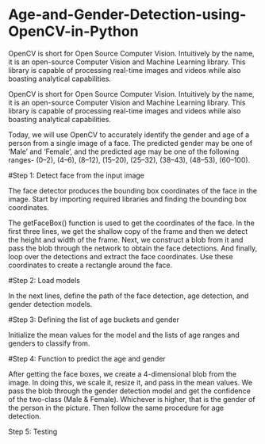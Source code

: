 # Age-and-Gender-Detection-using-OpenCV-in-Python
OpenCV is short for Open Source Computer Vision. Intuitively by the name, it is an open-source Computer Vision and Machine Learning library. This library is capable of processing real-time images and videos while also boasting analytical capabilities.

OpenCV is short for Open Source Computer Vision. Intuitively by the name, it is an open-source Computer Vision and Machine Learning library. This library is capable of processing real-time images and videos while also boasting analytical capabilities.

Today, we will use OpenCV to accurately identify the gender and age of a person from a single image of a face. The predicted gender may be one of ‘Male’ and ‘Female’, and the predicted age may be one of the following ranges- (0–2), (4–6), (8–12), (15–20), (25–32), (38–43), (48–53), (60–100).

#Step 1: Detect face from the input image

The face detector produces the bounding box coordinates of the face in the image. Start by importing required libraries and finding the bounding box coordinates.

The getFaceBox() function is used to get the coordinates of the face. In the first three lines, we get the shallow copy of the frame and then we detect the height and width of the frame. Next, we construct a blob from it and pass the blob through the network to obtain the face detections. And finally, loop over the detections and extract the face coordinates. Use these coordinates to create a rectangle around the face.

#Step 2: Load models

In the next lines, define the path of the face detection, age detection, and gender detection models.


#Step 3: Defining the list of age buckets and gender

Initialize the mean values for the model and the lists of age ranges and genders to classify from.

#Step 4: Function to predict the age and gender

After getting the face boxes, we create a 4-dimensional blob from the image. In doing this, we scale it, resize it, and pass in the mean values. We pass the blob through the gender detection model and get the confidence of the two-class (Male & Female). Whichever is higher, that is the gender of the person in the picture. Then follow the same procedure for age detection.


Step 5: Testing

